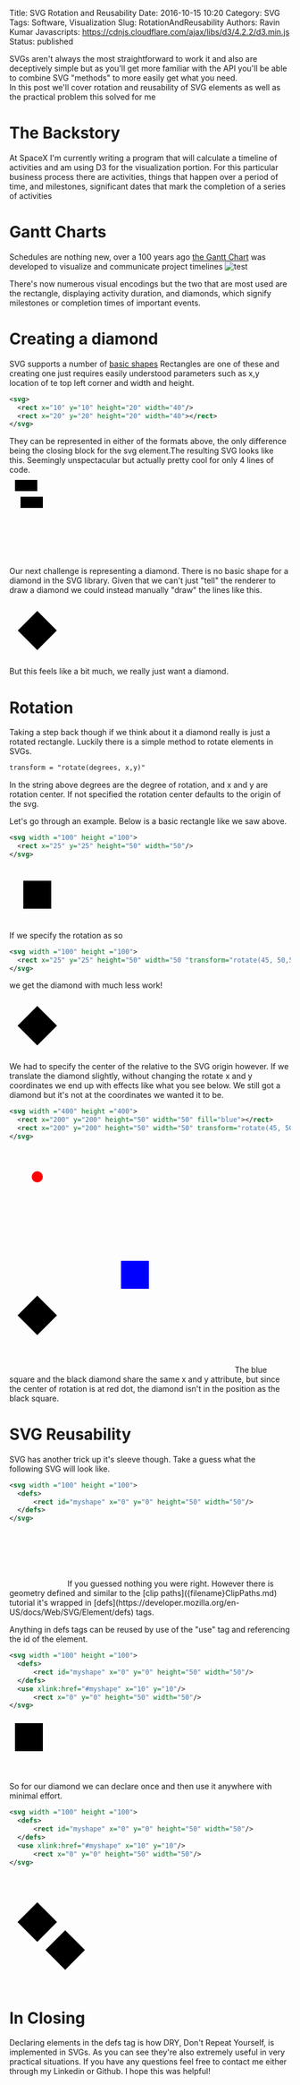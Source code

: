 Title: SVG Rotation and Reusability
Date: 2016-10-15 10:20
Category: SVG 
Tags: Software, Visualization
Slug: RotationAndReusability 
Authors: Ravin Kumar
Javascripts: https://cdnjs.cloudflare.com/ajax/libs/d3/4.2.2/d3.min.js 
Status: published

SVGs aren't always the most straightforward to work it and also are deceptively
simple but as you'll get more familiar with the API you'll be able to
combine SVG "methods" to more easily get what you need.  
In this post we'll cover rotation and reusability of SVG elements as well
as the practical problem this solved for me

# The Backstory
At SpaceX I'm currently writing a program that will calculate a timeline
of activities and am using D3 for the visualization portion. For this particular
business process there are activities, things that happen over a period of time,
and milestones, significant dates that mark the completion of a series of activities

# Gantt Charts
Schedules are nothing new, over a 100 years ago 
[the Gantt Chart](https://en.wikipedia.org/wiki/Gantt_chart) was developed
to visualize and communicate project timelines
![test]( https://upload.wikimedia.org/wikipedia/commons/0/0b/ConceptDraw_Project_Gantt_Chart.png)

There's now numerous visual encodings but the two that are most used are
the rectangle, displaying activity duration, and diamonds, which signify milestones
or completion times of important events.
<div id="unclipped"></div>

# Creating a diamond
SVG supports a number of 
[basic shapes]( https://developer.mozilla.org/en-US/docs/Web/SVG/Tutorial/Basic_Shapes)
Rectangles are one of these and creating one just requires easily understood parameters
such as x,y location of te top left corner and width and height.

```xml
<svg>
  <rect x="10" y="10" height="20" width="40"/>
  <rect x="20" y="20" height="20" width="40"></rect>
</svg>
```
They can be represented in either of the formats above, the only difference
being the closing block for the svg element.The resulting SVG looks like this.
Seemingly unspectacular but actually pretty cool for only 4 lines of code.  
<svg>
  <rect x="10" y="10" height="20" width="40"/>
  <rect x="20" y="40" height="20" width="40"></rect>
</svg>

Our next challenge is representing a diamond. There is no basic shape for a
diamond in the SVG library. Given that we can't just "tell" the renderer
to draw a diamond we could instead manually "draw" the lines like this.  

<svg width=100 height=100>
  <path d="M50 15 L15 50 L50 85 L85 50 Z"></path>
</svg>

But this feels like a bit much, we really just want a diamond.

# Rotation
Taking a step back though if we think about it a diamond really is just 
a rotated rectangle. Luckily there is a simple method to rotate elements in SVGs.

```xml
transform = "rotate(degrees, x,y)"
```
In the string above degrees are the degree of rotation, and x and y are
rotation center. If not specified the rotation center defaults to the origin
of the svg.

Let's go through an example. Below is a basic rectangle like we saw above.
```xml
<svg width ="100" height ="100">
  <rect x="25" y="25" height="50" width="50"/>
</svg>
```
<svg width ="100" height ="100">
  <rect x="25" y="25" height="50" width="50"></rect>
</svg>  

If we specify the rotation as so

```xml
<svg width ="100" height ="100">
  <rect x="25" y="25" height="50" width="50 "transform="rotate(45, 50,50)"></rect>
</svg>
```
we get the diamond with much less work!

<svg width ="100" height ="100">
  <rect x="25" y="25" height="50" width="50" transform="rotate(45, 50,50)"></rect>
</svg>

We had to specify the center of the relative to the SVG origin however. If we
translate the diamond slightly, without changing the rotate x and y coordinates
we end up with effects like what you see below. We still got a diamond
but it's not at the coordinates we wanted it to be.
```xml
<svg width ="400" height ="400">
  <rect x="200" y="200" height="50" width="50" fill="blue"></rect>
  <rect x="200" y="200" height="50" width="50" transform="rotate(45, 50,50)"></rect>
</svg>
```

<svg width ="400" height ="400">
  <rect x="200" y="200" height="50" width="50" fill="blue"></rect>
  <rect x="200" y="200" height="50" width="50" transform="rotate(45, 50,50)"></rect>
  <circle cx="50" cy="50" r="10" fill="red"></circle>
</svg>
The blue square and the black diamond share the same x and y attribute, but since
the center of rotation is at red dot, the diamond isn't in the position as the
black square.

# SVG Reusability
SVG has another trick up it's sleeve though. Take a guess what the following
SVG will look like.

```xml
<svg width ="100" height ="100">
  <defs>
      <rect id="myshape" x="0" y="0" height="50" width="50"/>
  </defs>
</svg>
```
<svg width ="100" height ="100">
  <defs>
      <rect id="myshape" x="0" y="0" height="50" width="50"/>
  </defs>
</svg>
If you guessed nothing you were right. However there is geometry defined
and similar to the [clip paths]({filename}ClipPaths.md) tutorial it's wrapped
in [defs](https://developer.mozilla.org/en-US/docs/Web/SVG/Element/defs) tags.

Anything in defs tags can be reused by use of the "use" tag and referencing
the id of the element.

```xml
<svg width ="100" height ="100">
  <defs>
      <rect id="myshape" x="0" y="0" height="50" width="50"/>
  </defs>
  <use xlink:href="#myshape" x="10" y="10"/>
      <rect x="0" y="0" height="50" width="50"/>
</svg>
```
<svg width ="100" height ="100">
  <defs>
      <rect id="myshape" x="0" y="0" height="50" width="50"/>
  </defs>
  <use xlink:href="#myshape" x="10" y="10"/>
</svg>

So for our diamond we can declare once and then use it anywhere with minimal effort.
```xml
<svg width ="100" height ="100">
  <defs>
      <rect id="myshape" x="0" y="0" height="50" width="50"/>
  </defs>
  <use xlink:href="#myshape" x="10" y="10"/>
      <rect x="0" y="0" height="50" width="50"/>
</svg>
```
<svg width ="200" height ="200">
  <defs>
      <rect id="diamond" height="50" width="50" transform="rotate(45)">
  </defs>
  <use xlink:href="#diamond" x="50" y="50"/>
  <use xlink:href="#diamond" x="100" y="100"/>
</svg>

# In Closing
Declaring elements in the defs tag is how DRY, Don't Repeat Yourself, is 
implemented in SVGs. As you can see they're also extremely useful in
very practical situations. If you have any questions feel free to contact
me either through my Linkedin or Github. I hope this was helpful!
